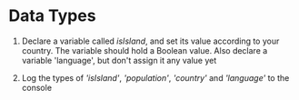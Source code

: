 # Data Types

1. Declare a variable called _isIsland_, and set its value according to your
   country. The variable should hold a Boolean value. Also declare a variable
   'language', but don't assign it any value yet

2. Log the types of _'isIsland'_, _'population'_, _'country'_ and _'language'_
   to the console

